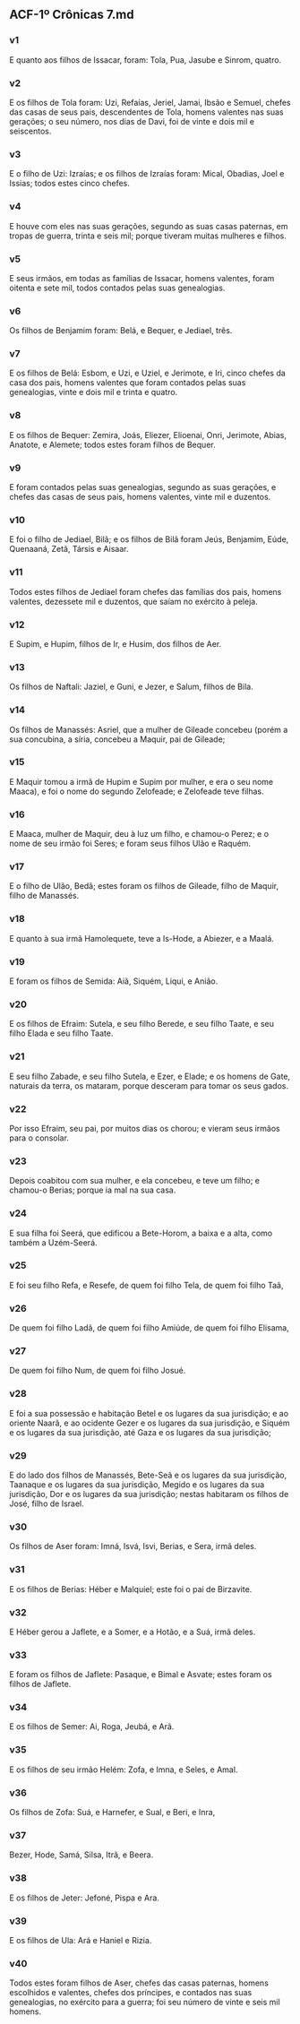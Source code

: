 ## ACF-1º Crônicas 7.md
### v1
 E quanto aos filhos de Issacar, foram: Tola, Pua, Jasube e Sinrom, quatro.
### v2
 E os filhos de Tola foram: Uzi, Refaías, Jeriel, Jamai, Ibsão e Semuel, chefes das casas de seus pais, descendentes de Tola, homens valentes nas suas gerações; o seu número, nos dias de Davi, foi de vinte e dois mil e seiscentos.
### v3
 E o filho de Uzi: Izraías; e os filhos de Izraías foram: Mical, Obadias, Joel e Issias; todos estes cinco chefes.
### v4
 E houve com eles nas suas gerações, segundo as suas casas paternas, em tropas de guerra, trinta e seis mil; porque tiveram muitas mulheres e filhos.
### v5
 E seus irmãos, em todas as famílias de Issacar, homens valentes, foram oitenta e sete mil, todos contados pelas suas genealogias.
### v6
 Os filhos de Benjamim foram: Belá, e Bequer, e Jediael, três.
### v7
 E os filhos de Belá: Esbom, e Uzi, e Uziel, e Jerimote, e Iri, cinco chefes da casa dos pais, homens valentes que foram contados pelas suas genealogias, vinte e dois mil e trinta e quatro.
### v8
 E os filhos de Bequer: Zemira, Joás, Eliezer, Elioenai, Onri, Jerimote, Abias, Anatote, e Alemete; todos estes foram filhos de Bequer.
### v9
 E foram contados pelas suas genealogias, segundo as suas gerações, e chefes das casas de seus pais, homens valentes, vinte mil e duzentos.
### v10
 E foi o filho de Jediael, Bilã; e os filhos de Bilã foram Jeús, Benjamim, Eúde, Quenaaná, Zetã, Társis e Aisaar.
### v11
 Todos estes filhos de Jediael foram chefes das famílias dos pais, homens valentes, dezessete mil e duzentos, que saíam no exército à peleja.
### v12
 E Supim, e Hupim, filhos de Ir, e Husim, dos filhos de Aer.
### v13
 Os filhos de Naftali: Jaziel, e Guni, e Jezer, e Salum, filhos de Bila.
### v14
 Os filhos de Manassés: Asriel, que a mulher de Gileade concebeu (porém a sua concubina, a síria, concebeu a Maquir, pai de Gileade;
### v15
 E Maquir tomou a irmã de Hupim e Supim por mulher, e era o seu nome Maaca), e foi o nome do segundo Zelofeade; e Zelofeade teve filhas.
### v16
 E Maaca, mulher de Maquir, deu à luz um filho, e chamou-o Perez; e o nome de seu irmão foi Seres; e foram seus filhos Ulão e Raquém.
### v17
 E o filho de Ulão, Bedã; estes foram os filhos de Gileade, filho de Maquir, filho de Manassés.
### v18
 E quanto à sua irmã Hamolequete, teve a Is-Hode, a Abiezer, e a Maalá.
### v19
 E foram os filhos de Semida: Aiã, Siquém, Liqui, e Anião.
### v20
 E os filhos de Efraim: Sutela, e seu filho Berede, e seu filho Taate, e seu filho Elada e seu filho Taate.
### v21
 E seu filho Zabade, e seu filho Sutela, e Ezer, e Elade; e os homens de Gate, naturais da terra, os mataram, porque desceram para tomar os seus gados.
### v22
 Por isso Efraim, seu pai, por muitos dias os chorou; e vieram seus irmãos para o consolar.
### v23
 Depois coabitou com sua mulher, e ela concebeu, e teve um filho; e chamou-o Berias; porque ia mal na sua casa.
### v24
 E sua filha foi Seerá, que edificou a Bete-Horom, a baixa e a alta, como também a Uzém-Seerá.
### v25
 E foi seu filho Refa, e Resefe, de quem foi filho Tela, de quem foi filho Taã,
### v26
 De quem foi filho Ladã, de quem foi filho Amiúde, de quem foi filho Elisama,
### v27
 De quem foi filho Num, de quem foi filho Josué.
### v28
 E foi a sua possessão e habitação Betel e os lugares da sua jurisdição; e ao oriente Naarã, e ao ocidente Gezer e os lugares da sua jurisdição, e Siquém e os lugares da sua jurisdição, até Gaza e os lugares da sua jurisdição;
### v29
 E do lado dos filhos de Manassés, Bete-Seã e os lugares da sua jurisdição, Taanaque e os lugares da sua jurisdição, Megido e os lugares da sua jurisdição, Dor e os lugares da sua jurisdição; nestas habitaram os filhos de José, filho de Israel.
### v30
 Os filhos de Aser foram: Imná, Isvá, Isvi, Berias, e Sera, irmã deles.
### v31
 E os filhos de Berias: Héber e Malquiel; este foi o pai de Birzavite.
### v32
 E Héber gerou a Jaflete, e a Somer, e a Hotão, e a Suá, irmã deles.
### v33
 E foram os filhos de Jaflete: Pasaque, e Bimal e Asvate; estes foram os filhos de Jaflete.
### v34
 E os filhos de Semer: Ai, Roga, Jeubá, e Arã.
### v35
 E os filhos de seu irmão Helém: Zofa, e Imna, e Seles, e Amal.
### v36
 Os filhos de Zofa: Suá, e Harnefer, e Sual, e Beri, e Inra,
### v37
 Bezer, Hode, Samá, Silsa, Itrã, e Beera.
### v38
 E os filhos de Jeter: Jefoné, Pispa e Ara.
### v39
 E os filhos de Ula: Ará e Haniel e Rizia.
### v40
 Todos estes foram filhos de Aser, chefes das casas paternas, homens escolhidos e valentes, chefes dos príncipes, e contados nas suas genealogias, no exército para a guerra; foi seu número de vinte e seis mil homens.
